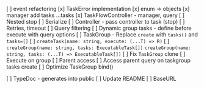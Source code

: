 [ ] event refactoring
[x] TaskError implementation
[x] enum -> objects
[x] manager add tasks ...tasks
[x] TaskFlowController - manager, query
[ ] Nested stop
[ ] Serialize
[ ] Controller - pass controller to task (stop)
[ ] Retries, timeout
[ ] Query filtering
[ ] Dynamic group tasks - define before execute with query options
[ ] TaskGroup - Replace `create` with `tasks()` and `tasks=[]`
[ ] `createTask(name: string, execute: (...T) => R)`
[ ] `createGroup(name: string, tasks: ExecutableTask[])` `createGroup(name: string, tasks: (...T) => ExecutableTask[])`
[ ] Fix `TaskGroup` clone
[ ] Execute on group
[ ] Parent access
[ ] Access parent query on taskgroup tasks create
[ ] Optimize TaskGroup bind()

[ ] TypeDoc - generates into public
[ ] Update README
[ ] BaseURL
